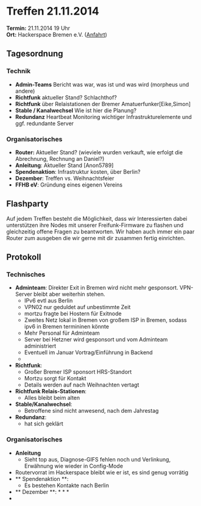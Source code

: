 # Treffen 21.11.2014

**Termin:** 21.11.2014 19 Uhr
<br>
**Ort:** Hackerspace Bremen e.V. ([Anfahrt](https://www.hackerspace-bremen.de/anfahrt/))

## Tagesordnung


### Technik
* **Admin-Teams** Bericht was war, was ist und was wird (morpheus und andere)
* **Richtfunk** aktueller Stand? Schlachthof?
* **Richtfunk** über Relaistationen der Bremer Amatuerfunker[Eike,Simon]
* **Stable / Kanalwechsel** Wie ist hier die Planung?
* **Redundanz** Heartbeat Monitoring wichtiger Infrastrukturelemente und ggf. redundante Server



### Organisatorisches
* **Router:** Aktueller Stand? (wieviele wurden verkauft, wie erfolgt die Abrechnung, Rechnung an Daniel?)
* **Anleitung**: Aktueller Stand [Anon5789]
* **Spendenaktion**: Infrastruktur kosten, über Berlin?
* **Dezember**: Treffen vs. Weihnachtsfeier
* **FFHB eV**: Gründung eines eigenen Vereins

## Flashparty 
Auf jedem Treffen besteht die Möglichkeit, dass wir Interessierten dabei unterstützen ihre Nodes mit unserer Freifunk-Firmware zu flashen und gleichzeitig offene Fragen zu beantworten. Wir haben auch immer ein paar Router zum ausgeben die wir gerne mit dir zusammen fertig einrichten.

## Protokoll
### Technisches
* **Adminteam**: Direkter Exit in Bremen wird nicht mehr gesponsort. VPN-Server bleibt aber weiterhin stehen. 
  * IPv6 evtl aus Berlin
  * VPN02 nur geduldet auf unbestimmte Zeit
  * mortzu fragte bei Hostern für Exitnode 
  * Zweites Netz lokal in Bremen von großem ISP in Bremen, sodass ipv6 in Bremen termininen könnte
  * Mehr Personal für Adminteam 
  * Server bei Hetzner wird gesponsort und vom Adminteam administriert
  * Eventuell im Januar Vortrag/Einführung in Backend
  * 
* **Richtfunk**: 
  * Großer Bremer ISP sponsort HRS-Standort
  * Mortzu sorgt für Kontakt 
  * Details werden auf nach Weihnachten vertagt
* **Richtfunk Relais-Stationen**:
  * Alles bleibt beim alten
* **Stable/Kanalwechsel**: 
  * Betroffene sind nicht anwesend, nach dem Jahrestag
* **Redundanz**: 
  * hat sich geklärt



### Organisatorisches 
* **Anleitung** 
  * Sieht top aus, Diagnose-GIFS fehlen noch und Verlinkung, Erwähnung wie wieder in Config-Mode
* Routervorrat im Hackerspace bleibt wie er ist, es sind genug vorrätig
* ** Spendenaktion **: 
  * Es bestehen Kontakte nach Berlin
* ** Dezember **: 
  * 
  * 
  * 
* 